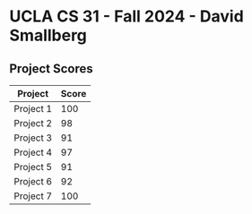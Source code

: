 # UCLA CS 31 - Fall 2024 - David Smallberg

## Project Scores
| Project  | Score |
|----------|------|
| Project 1 | 100  |
| Project 2 | 98   |
| Project 3 | 91   |
| Project 4 | 97   |
| Project 5 | 91   |
| Project 6 | 92   |
| Project 7 | 100  |
